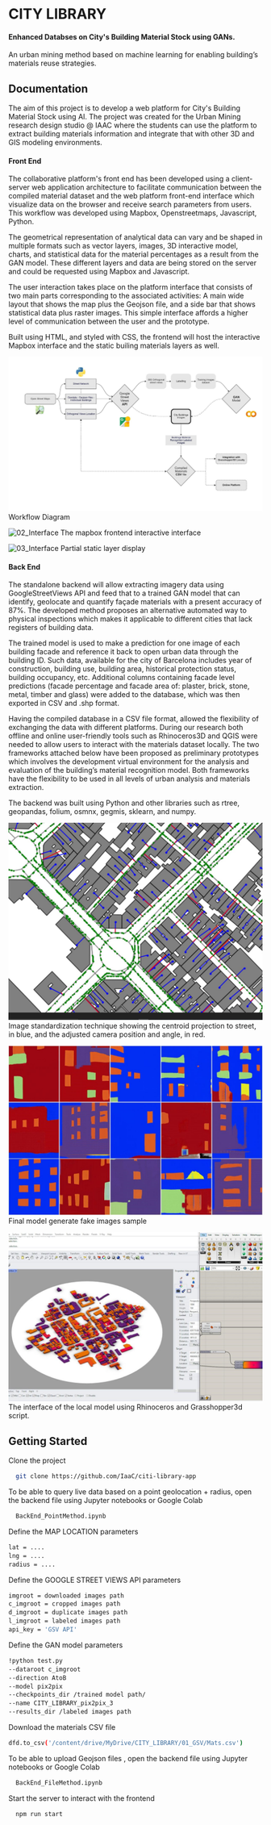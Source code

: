 
# CITY LIBRARY

#### Enhanced Databses on City's Building Material Stock using GANs.

An urban mining method based on machine learning for enabling building’s materials reuse strategies.



## Documentation


The aim of this project is to develop a web platform for City's Building Material Stock using AI. The project was created for the Urban Mining research design studio @ IAAC where the students can use the platform to extract building materials information and integrate that with other 3D and GIS modeling environments.

#### Front End
The collaborative platform's front end has been developed using a client-server web application architecture to facilitate communication between the compiled material dataset and the web platform front-end interface which visualize data on the browser and receive search parameters from users. This workflow was developed using Mapbox, Openstreetmaps, Javascript, Python.

The geometrical representation of analytical data can vary and be shaped in multiple formats such as vector layers, images, 3D interactive model, charts, and statistical data for the material percentages as a result from the GAN model. These different layers and data are being stored on the server and could be requested using Mapbox and Javascript.

The user interaction takes place on the platform interface that consists of two main parts corresponding to the associated activities: A main wide layout that shows the map plus the Geojson file, and a side bar that shows statistical data plus raster images. This simple interface affords a higher level of communication between the user and the prototype.

Built using HTML, and styled with CSS, the frontend will host the interactive Mapbox interface and the static builing materials layers as well.

![01_diagram](assets/ReadmeImages/01_diagram.jpg)
Workflow Diagram

![02_Interface](assets/ReadmeImages/02_diagram.jpg)
The mapbox frontend interactive interface

![03_Interface](assets/ReadmeImages/03_diagram.jpg)
Partial static layer display

#### Back End
The standalone backend will allow extracting imagery data using GoogleStreetViews API and feed that to a trained GAN model that can identify, geolocate and quantify façade materials with a present accuracy of 87%. The developed method proposes an alternative automated way to physical inspections which makes it applicable to different cities that lack registers of building data. 

The trained model is used to make a prediction for one image of each building facade and reference it back to open urban data through the building ID. Such data, available for the city of Barcelona includes year of construction, building use, building area, historical protection status, building occupancy, etc. Additional columns containing facade level predictions (facade percentage and facade area of: plaster, brick, stone, metal, timber and glass) were added to the database, which was then exported in CSV and .shp format. 

Having the compiled database in a CSV file format, allowed the flexibility of exchanging the data with different platforms. During our research both offline and online user-friendly tools such as Rhinoceros3D and QGIS were needed to allow users to interact with the materials dataset locally. The two frameworks attached below have been proposed as preliminary prototypes which involves the development virtual environment for the analysis and evaluation of the building’s material recognition model. Both frameworks have the flexibility to be used in all levels of urban analysis and materials extraction.

The backend was built using Python and other libraries such as rtree, geopandas, folium, osmnx, gegmis, sklearn, and numpy.

![05_Network](assets/ReadmeImages/05_Network.jpg)
Image standardization technique showing the centroid projection to street, in blue, and the adjusted camera position and angle, in red.

![04_Sample](assets/ReadmeImages/04_Sample.jpg)
Final model generate fake images sample

![06_GH](assets/ReadmeImages/06_GH.jpg)
The interface of the local model using Rhinoceros and Grasshopper3d script.
## Getting Started

Clone the project

```bash
  git clone https://github.com/IaaC/citi-library-app
```


To be able to query live data based on a point geolocation + radius, open the backend file using Jupyter notebooks or Google Colab

```bash
  BackEnd_PointMethod.ipynb
```



Define the MAP LOCATION parameters 

```bash
lat = ....
lng = ....
radius = ....
```


Define the GOOGLE STREET VIEWS API parameters

```bash
imgroot = downloaded images path
c_imgroot = cropped images path
d_imgroot = duplicate images path
l_imgroot = labeled images path
api_key = 'GSV API'
```

Define the GAN model parameters

```bash
!python test.py 
--dataroot c_imgroot 
--direction AtoB 
--model pix2pix 
--checkpoints_dir /trained model path/ 
--name CITY_LIBRARY_pix2pix_3 
--results_dir /labeled images path  
```

Download the materials CSV file

```bash
dfd.to_csv('/content/drive/MyDrive/CITY_LIBRARY/01_GSV/Mats.csv') 
```

To be able to upload Geojson files , open the backend file using Jupyter notebooks or Google Colab

```bash
  BackEnd_FileMethod.ipynb
```



Start the server to interact with the frontend

```bash
  npm run start
```

